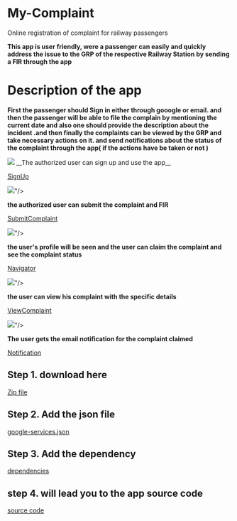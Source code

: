# My-Complaint

Online registration of complaint for railway passengers

__This app is user friendly, were a passenger can easily and quickly address the issue to the GRP of the respective Railway Station by sending a FIR through the app__



# Description of the app

__First the passenger should Sign in either through gooogle or email. and then the passenger will be able to file the complain by mentioning the current date and also one should provide the description about the incident .and then finally the complaints can be viewed by the GRP and take necessary actions on it. and send notifications about the status of the complaint through the app( if the actions have be taken or not )__




<img src="https://github.com/nasirbashak/My-Complaint/blob/master/Screenshots/ss1.jpeg"/>
__The authorized user can sign up and use the app__

<a href="https://github.com/nasirbashak/My-Complaint.git">SignUp</a>


<img src="https://github.com/nasirbashak/My-Complaint/blob/master/Screenshots/ss2.jpeg"/>"/>

__the authorized user can submit the complaint and FIR__

<a href="https://github.com/nasirbashak/My-Complaint/blob/master/app/src/main/java/e/nasirbashak007/mycomplaint/Complaint.java">SubmitComplaint</a>



<img src="https://github.com/nasirbashak/My-Complaint/blob/master/Screenshots/ss3.jpeg"/>"/>

__the user's profile will be seen and the user can claim the complaint and see the complaint status__

<a href="https://github.com/nasirbashak/My-Complaint/blob/master/app/src/main/res/layout/activity_main.xml">Navigator</a>



<img src="https://github.com/nasirbashak/My-Complaint/blob/master/Screenshots/ss4.jpeg"/>"/>

__the user can view his complaint with the specific details__

<a href="https://github.com/nasirbashak/My-Complaint/blob/master/app/src/main/java/e/nasirbashak007/mycomplaint/GalleryActivity.java">ViewComplaint</a>



<img src="https://github.com/nasirbashak/My-Complaint/blob/master/Screenshots/ss5.jpeg"/>"/>

__The user gets the email notification for the complaint claimed__


<a href="https://github.com/nasirbashak/My-Complaint/blob/master/app/src/main/java/e/nasirbashak007/mycomplaint/ComplaintStatus.java">Notification</a>





## Step 1. download here
<a href="https://github.com/nasirbashak/My-Complaint.git">Zip file</a>


## Step 2. Add the json file
<a href="https://github.com/nasirbashak/My-Complaint/blob/master/app/google-services.json">google-services.json</a>
  
 
## Step 3. Add the dependency 
  
  
  <a href="https://github.com/nasirbashak/My-Complaint/blob/master/app/build.gradle">dependencies</a>
		

## step 4. will lead you to the app source code
  
  <a href="https://github.com/nasirbashak/My-Complaint/tree/master/app">source code</a>

